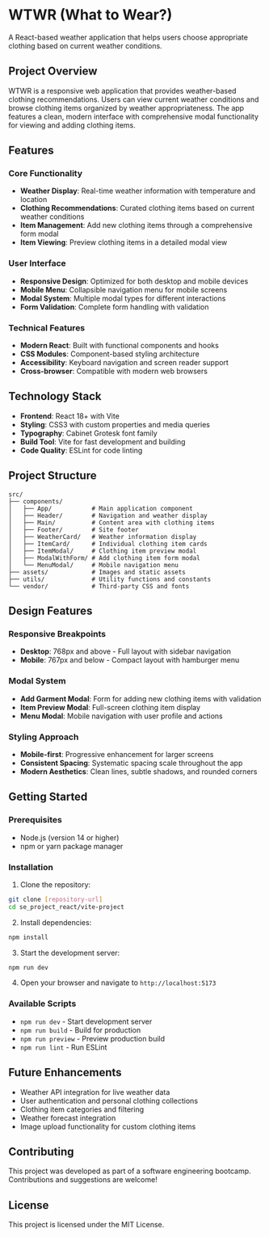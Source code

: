 # WTWR (What to Wear?)

A React-based weather application that helps users choose appropriate clothing based on current weather conditions.

## Project Overview

WTWR is a responsive web application that provides weather-based clothing recommendations. Users can view current weather conditions and browse clothing items organized by weather appropriateness. The app features a clean, modern interface with comprehensive modal functionality for viewing and adding clothing items.

## Features

### Core Functionality

- **Weather Display**: Real-time weather information with temperature and location
- **Clothing Recommendations**: Curated clothing items based on current weather conditions
- **Item Management**: Add new clothing items through a comprehensive form modal
- **Item Viewing**: Preview clothing items in a detailed modal view

### User Interface

- **Responsive Design**: Optimized for both desktop and mobile devices
- **Mobile Menu**: Collapsible navigation menu for mobile screens
- **Modal System**: Multiple modal types for different interactions
- **Form Validation**: Complete form handling with validation

### Technical Features

- **Modern React**: Built with functional components and hooks
- **CSS Modules**: Component-based styling architecture
- **Accessibility**: Keyboard navigation and screen reader support
- **Cross-browser**: Compatible with modern web browsers

## Technology Stack

- **Frontend**: React 18+ with Vite
- **Styling**: CSS3 with custom properties and media queries
- **Typography**: Cabinet Grotesk font family
- **Build Tool**: Vite for fast development and building
- **Code Quality**: ESLint for code linting

## Project Structure

```
src/
├── components/
│   ├── App/           # Main application component
│   ├── Header/        # Navigation and weather display
│   ├── Main/          # Content area with clothing items
│   ├── Footer/        # Site footer
│   ├── WeatherCard/   # Weather information display
│   ├── ItemCard/      # Individual clothing item cards
│   ├── ItemModal/     # Clothing item preview modal
│   ├── ModalWithForm/ # Add clothing item form modal
│   └── MenuModal/     # Mobile navigation menu
├── assets/            # Images and static assets
├── utils/             # Utility functions and constants
└── vendor/            # Third-party CSS and fonts
```

## Design Features

### Responsive Breakpoints

- **Desktop**: 768px and above - Full layout with sidebar navigation
- **Mobile**: 767px and below - Compact layout with hamburger menu

### Modal System

- **Add Garment Modal**: Form for adding new clothing items with validation
- **Item Preview Modal**: Full-screen clothing item display
- **Menu Modal**: Mobile navigation with user profile and actions

### Styling Approach

- **Mobile-first**: Progressive enhancement for larger screens
- **Consistent Spacing**: Systematic spacing scale throughout the app
- **Modern Aesthetics**: Clean lines, subtle shadows, and rounded corners

## Getting Started

### Prerequisites

- Node.js (version 14 or higher)
- npm or yarn package manager

### Installation

1. Clone the repository:

```bash
git clone [repository-url]
cd se_project_react/vite-project
```

2. Install dependencies:

```bash
npm install
```

3. Start the development server:

```bash
npm run dev
```

4. Open your browser and navigate to `http://localhost:5173`

### Available Scripts

- `npm run dev` - Start development server
- `npm run build` - Build for production
- `npm run preview` - Preview production build
- `npm run lint` - Run ESLint

## Future Enhancements

- Weather API integration for live weather data
- User authentication and personal clothing collections
- Clothing item categories and filtering
- Weather forecast integration
- Image upload functionality for custom clothing items

## Contributing

This project was developed as part of a software engineering bootcamp. Contributions and suggestions are welcome!

## License

This project is licensed under the MIT License.
